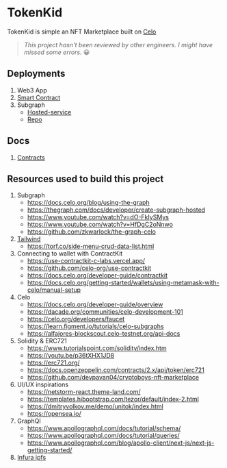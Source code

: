 # TokenKid

TokenKid is simple an NFT Marketplace built on [Celo](https://celo.org)

> _This project hasn't been reviewed by other engineers. I might have missed some errors._ 😀

## Deployments
1. Web3 App
2. [Smart Contract](https://alfajores-blockscout.celo-testnet.org/address/0x3BF90f17A0dCA60aDf464d1ac4A8e921f18D8a23/contracts)
3. Subgraph
    * [Hosted-service](https://thegraph.com/hosted-service/subgraph/victorjambo/tokenkid?selected=playground)
    * [Repo](https://github.com/victorjambo/tokenkid-subgraph)

## Docs
1. [Contracts](https://github.com/victorjambo/tokenkid-contract)

## Resources used to build this project

1. Subgraph
    * https://docs.celo.org/blog/using-the-graph
    * https://thegraph.com/docs/developer/create-subgraph-hosted
    * https://www.youtube.com/watch?v=dO-FkIySMys
    * https://www.youtube.com/watch?v=HfDgC2oNnwo
    * https://github.com/zkwarlock/the-graph-celo
2. [Tailwind](https://tailwindcss.com/)
    * https://torf.co/side-menu-crud-data-list.html
3. Connecting to wallet with ContractKit
    * https://use-contractkit-c-labs.vercel.app/
    * https://github.com/celo-org/use-contractkit
    * https://docs.celo.org/developer-guide/contractkit
    * https://docs.celo.org/getting-started/wallets/using-metamask-with-celo/manual-setup
4. Celo
    * https://docs.celo.org/developer-guide/overview
    * https://dacade.org/communities/celo-development-101
    * https://celo.org/developers/faucet
    * https://learn.figment.io/tutorials/celo-subgraphs
    * https://alfajores-blockscout.celo-testnet.org/api-docs
5. Solidity & ERC721
    * https://www.tutorialspoint.com/solidity/index.htm
    * https://youtu.be/p36tXHX1JD8
    * https://erc721.org/
    * https://docs.openzeppelin.com/contracts/2.x/api/token/erc721
    * https://github.com/devpavan04/cryptoboys-nft-marketplace
6. UI/UX inspirations
    * https://netstorm-react.theme-land.com/
    * https://templates.hibootstrap.com/tezor/default/index-2.html
    * https://dmitryvolkov.me/demo/unitok/index.html
    * https://opensea.io/
7. GraphQl
    * https://www.apollographql.com/docs/tutorial/schema/
    * https://www.apollographql.com/docs/tutorial/queries/
    * https://www.apollographql.com/blog/apollo-client/next-js/next-js-getting-started/
8. [Infura ipfs](https://blog.infura.io/ipfs-0-5-is-here-with-a-new-improved-gateway/)
